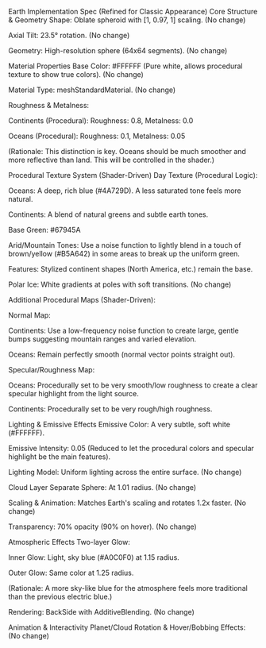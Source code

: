 Earth Implementation Spec (Refined for Classic Appearance)
Core Structure & Geometry
Shape: Oblate spheroid with [1, 0.97, 1] scaling. (No change)

Axial Tilt: 23.5° rotation. (No change)

Geometry: High-resolution sphere (64x64 segments). (No change)

Material Properties
Base Color: #FFFFFF (Pure white, allows procedural texture to show true colors). (No change)

Material Type: meshStandardMaterial. (No change)

Roughness & Metalness:

Continents (Procedural): Roughness: 0.8, Metalness: 0.0

Oceans (Procedural): Roughness: 0.1, Metalness: 0.05

(Rationale: This distinction is key. Oceans should be much smoother and more reflective than land. This will be controlled in the shader.)

Procedural Texture System (Shader-Driven)
Day Texture (Procedural Logic):

Oceans: A deep, rich blue (#4A729D). A less saturated tone feels more natural.

Continents: A blend of natural greens and subtle earth tones.

Base Green: #67945A

Arid/Mountain Tones: Use a noise function to lightly blend in a touch of brown/yellow (#B5A642) in some areas to break up the uniform green.

Features: Stylized continent shapes (North America, etc.) remain the base.

Polar Ice: White gradients at poles with soft transitions. (No change)

Additional Procedural Maps (Shader-Driven):

Normal Map:

Continents: Use a low-frequency noise function to create large, gentle bumps suggesting mountain ranges and varied elevation.

Oceans: Remain perfectly smooth (normal vector points straight out).

Specular/Roughness Map:

Oceans: Procedurally set to be very smooth/low roughness to create a clear specular highlight from the light source.

Continents: Procedurally set to be very rough/high roughness.

Lighting & Emissive Effects
Emissive Color: A very subtle, soft white (#FFFFFF).

Emissive Intensity: 0.05 (Reduced to let the procedural colors and specular highlight be the main features).

Lighting Model: Uniform lighting across the entire surface. (No change)

Cloud Layer
Separate Sphere: At 1.01 radius. (No change)

Scaling & Animation: Matches Earth's scaling and rotates 1.2x faster. (No change)

Transparency: 70% opacity (90% on hover). (No change)

Atmospheric Effects
Two-layer Glow:

Inner Glow: Light, sky blue (#A0C0F0) at 1.15 radius.

Outer Glow: Same color at 1.25 radius.

(Rationale: A more sky-like blue for the atmosphere feels more traditional than the previous electric blue.)

Rendering: BackSide with AdditiveBlending. (No change)

Animation & Interactivity
Planet/Cloud Rotation & Hover/Bobbing Effects: (No change)